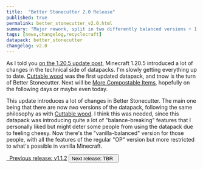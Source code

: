 ```yaml
---
title:  "Better Stonecutter 2.0 Release"
published: true
permalink: better_stonecutter_v2.0.html
summary: "Major rework, split in two differently balanced versions + 1.20.5 update"
tags: [news,changelog,recyclecraft]
datapack: better_stonecutter
changelog: v2.0
---
```


As I told you [on the 1.20.5 update post](update_MC1.20.5.html), Minecraft 1.20.5 introduced a lot of changes in the technical side of datapacks. I'm slowly getting everything up to date. [Cuttable wood](cuttable_wood.html) was the first updated datapack, and tnow is the turn of Better Stonecutter. Next will be [More Compostable Items](more_compostable_items.html), hopefully on the following days or maybe even today.

This update introduces a lot of changes in Better Stonecutter. The main one being that there are now *two* versions of the datapack, following the same philosophy as with [Cuttable wood](cuttable_wood.html). I think this was needed, since this datapack was introducing quite a lot of "balance-breaking" features that I personally liked but might deter some people from using the datapack due to feeling cheesy. Now there's the "vanilla-balanced" version for those people, with all the features of the regular "OP" version but more restricted to what's possible in vanilla Minecraft.

<div class="btn-group">
    <a href="better_stonecutter_v1.1.2.html" role="button" class="btn btn-primary"><i class="fa fa-caret-left"></i>&nbsp; Previous release: v1.1.2</a>
    <button role="button" class="btn btn-default disabled">Next release: TBR &nbsp;<i class="fa fa-caret-right"></i> </button>
</div>